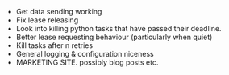 - Get data sending working
- Fix lease releasing
- Look into killing python tasks that have passed their deadline.
- Better lease requesting behaviour (particularly when quiet)
- Kill tasks after n retries
- General logging & configuration niceness
- MARKETING SITE.  possibly blog posts etc.
